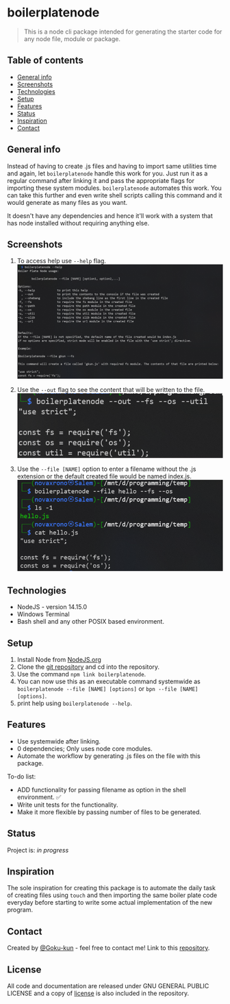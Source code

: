 # boilerplatenode

> This is a node cli package intended for generating the starter code for any node file, module or package.

## Table of contents

* [General info](#general-info)
* [Screenshots](#screenshots)
* [Technologies](#technologies)
* [Setup](#setup)
* [Features](#features)
* [Status](#status)
* [Inspiration](#inspiration)
* [Contact](#contact)

## General info

Instead of having to create .js files and having to import same utilities time and again, let `boilerplatenode` handle this work for you. Just run it as a regular command after linking it and pass the appropriate flags for importing these system modules. `boilerplatenode` automates this work. You can take this further and even write shell scripts calling this command and it would generate as many files as you want.

It doesn't have any dependencies and hence it'll work with a system that has node installed without requiring anything else.

## Screenshots
1. To access help use `--help` flag.
![print Help](./resources/images/printHelp.png)

2. Use the `--out` flag to see the content that will be written to the file.
![print Help](./resources/images/printToConsole.png)

3. Use the `--file [NAME]` option to enter a filename without the .js extension or the default created file would be named index.js.
![print Help](./resources/images/finalOutput.png)

## Technologies

* NodeJS - version 14.15.0
* Windows Terminal
* Bash shell and any other POSIX based environment.

## Setup

1. Install Node from [NodeJS.org](https://nodejs.org/en/)
2. Clone the [git repository](https://github.com/Goku-kun/boilerplatenode) and cd into the repository.
3. Use the command `npm link boilerplatenode`.
4. You can now use this as an executable command systemwide as `boilerplatenode --file [NAME] [options]` or `bpn --file [NAME] [options]`.
5. print help using `boilerplatenode --help`.

## Features

* Use systemwide after linking.
* 0 dependencies; Only uses node core modules.
* Automate the workflow by generating .js files on the file with this package.

To-do list:

* ADD functionality for passing filename as option in the shell environment. ✅
* Write unit tests for the functionality.
* Make it more flexible by passing number of files to be generated. 

## Status

Project is: _in progress_ 


## Inspiration

The sole inspiration for creating this package is to automate the daily task of creating files using `touch` and then importing the same boiler plate code everyday before starting to write some actual implementation of the new program.

## Contact

Created by [@Goku-kun](https://www.github.com/Goku-kun) - feel free to contact me!
Link to this [repository](https://github.com/Goku-kun/boilerplatenode).

## License

All code and documentation are released under GNU GENERAL PUBLIC LICENSE and a copy of [license](./LICENSE) is also included in the repository.